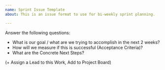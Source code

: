 ```yaml
---
name: Sprint Issue Template
about: This is an issue format to use for bi-weekly sprint planning.

---
```


Answer the following questions:

- What is our goal / what are we trying to accomplish in the next 2 weeks?
- How will we measure if this is successful (Acceptance Criteria)?
- What are the Concrete Next Steps?

(+ Assign a Lead to this Work, Add to Project Board)
